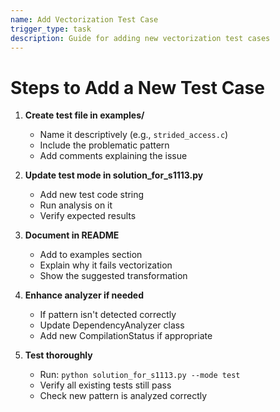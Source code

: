 ```yaml
---
name: Add Vectorization Test Case
trigger_type: task
description: Guide for adding new vectorization test cases
---
```


# Steps to Add a New Test Case

1. **Create test file in examples/**
   - Name it descriptively (e.g., `strided_access.c`)
   - Include the problematic pattern
   - Add comments explaining the issue

2. **Update test mode in solution_for_s1113.py**
   - Add new test code string
   - Run analysis on it
   - Verify expected results

3. **Document in README**
   - Add to examples section
   - Explain why it fails vectorization
   - Show the suggested transformation

4. **Enhance analyzer if needed**
   - If pattern isn't detected correctly
   - Update DependencyAnalyzer class
   - Add new CompilationStatus if appropriate

5. **Test thoroughly**
   - Run: `python solution_for_s1113.py --mode test`
   - Verify all existing tests still pass
   - Check new pattern is analyzed correctly